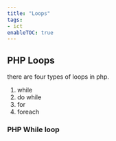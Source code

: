 ```yaml
---
title: "Loops"
tags:
- ict
enableTOC: true
---
```


## PHP Loops
there are four types of loops in php.
1. while
2. do while
3. for
4. foreach

### PHP While loop